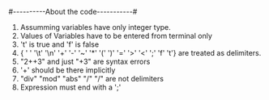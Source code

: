 #----------About the code-----------#

1. Assumming variables have only integer type. 
2. Values of Variables have to be entered from terminal only
3. 't' is true and 'f' is false
4. { ' ' '\t' '\n' '+' '-' '~' '*' '(' ')' '=' '>' '<' ';' 'f' 't'} are treated as delimiters.
5. "2++3" and just "+3" are syntax errors
6. '+' should be there implicitly
7. "div" "mod" "abs" "\/" "/\" are not delimiters
8. Expression must end with a ';'
 
